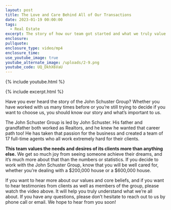 ```yaml
---
layout: post
title: The Love and Care Behind All of Our Transactions
date: 2023-01-19 00:00:00
tags:
  - Real Estate
excerpt: The story of how our team got started and what we truly value.
enclosure:
pullquote:
enclosure_type: video/mp4
enclosure_time:
use_youtube_image: true
youtube_alternate_image: /uploads/2-9.png
youtube_code: UQ_DkhX6VaU
---
```

{% include youtube.html %}

{% include excerpt.html %}

Have you ever heard the story of the John Schuster Group? Whether you have worked with us many times before or you’re still trying to decide if you want to choose us, you should know our story and what’s important to us.&nbsp;

The John Schuster Group is led by John Schuster. His father and grandfather both worked as Realtors, and he knew he wanted that career path too! He has taken that passion for the business and created a team of 17 full-time agents who all work extremely hard for their clients.&nbsp;

**This team values the needs and desires of its clients more than anything else.** We get so much joy from seeing someone achieve their dreams, and it’s much more about that than the numbers or statistics. If you decide to work with the John Schuster Group, know that you will be well cared for, whether you’re dealing with a $200,000 house or a $600,000 house.&nbsp;

If you want to hear more about our values and core beliefs, and if you want to hear testimonies from clients as well as members of the group, please watch the video above. It will help you truly understand what we’re all about. If you have any questions, please don’t hesitate to reach out to us by phone call or email. We hope to hear from you soon!
